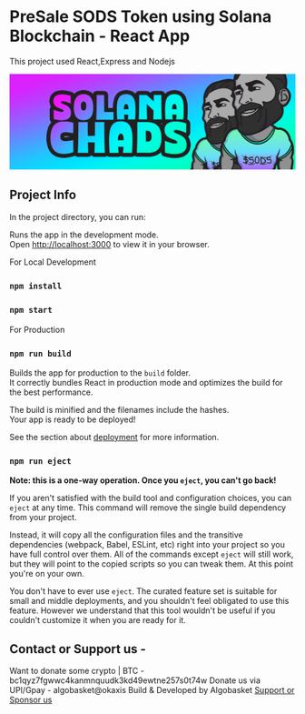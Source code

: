 # PreSale SODS Token using Solana Blockchain - React App

This project used React,Express and Nodejs

![](https://raw.githubusercontent.com/algobasket/SODS/main/public/images/Twitter-Header/t1.png)
## Project Info 

In the project directory, you can run:

Runs the app in the development mode.\
Open [http://localhost:3000](http://localhost:3000) to view it in your browser.

For Local Development
### `npm install`
### `npm start`

For Production

### `npm run build`

Builds the app for production to the `build` folder.\
It correctly bundles React in production mode and optimizes the build for the best performance.

The build is minified and the filenames include the hashes.\
Your app is ready to be deployed!

See the section about [deployment](https://facebook.github.io/create-react-app/docs/deployment) for more information.

### `npm run eject`

**Note: this is a one-way operation. Once you `eject`, you can't go back!**

If you aren't satisfied with the build tool and configuration choices, you can `eject` at any time. This command will remove the single build dependency from your project.

Instead, it will copy all the configuration files and the transitive dependencies (webpack, Babel, ESLint, etc) right into your project so you have full control over them. All of the commands except `eject` will still work, but they will point to the copied scripts so you can tweak them. At this point you're on your own.

You don't have to ever use `eject`. The curated feature set is suitable for small and middle deployments, and you shouldn't feel obligated to use this feature. However we understand that this tool wouldn't be useful if you couldn't customize it when you are ready for it.

## Contact or Support us - 
Want to donate some crypto | BTC -  bc1qyz7fgwwc4kanmnquudk3kd49ewtne257s0t74w
Donate us via UPI/Gpay - algobasket@okaxis
Build & Developed by Algobasket [Support or Sponsor us](https://linktr.ee/algobasket)

